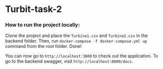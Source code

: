 # Turbit-task-2

### How to run the project locally:

Clone the project and place the `Turbine1.csv` and `Turbine2.csv` in the backend folder.
Then, run `docker-compose -f docker-compose.yml up` command from the root folder.
Done!

You can now go to `http://localhost:3000` to check out the application.
To go to the backend swagger, visit `http://localhost:8000/docs`.
